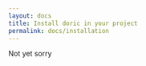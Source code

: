 ```yaml
---
layout: docs
title: Install doric in your project
permalink: docs/installation
---
```

Not yet sorry

